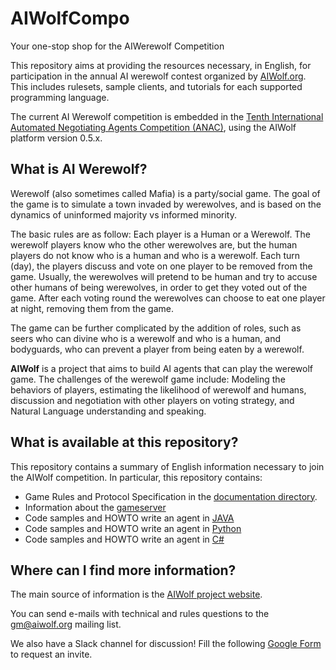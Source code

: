 # AIWolfCompo
Your one-stop shop for the AIWerewolf Competition

This repository aims at providing the resources necessary, in English,
for participation in the annual AI werewolf contest organized by
[AIWolf.org](http://aiwolf.org/en). This includes rulesets, sample clients,
and tutorials for each supported programming language.

The current AI Werewolf competition is embedded in the [Tenth International
Automated Negotiating Agents Competition
(ANAC)](http://web.tuat.ac.jp/~katfuji/ANAC2019/), using the AIWolf platform
version 0.5.x.

## What is AI Werewolf?
Werewolf (also sometimes called Mafia) is a party/social game. The goal
of the game is to simulate a town invaded by werewolves, and is based
on the dynamics of uninformed majority vs informed minority.

The basic rules are as follow: Each player is a Human or a Werewolf. The
werewolf players know who the other werewolves are, but the human players do not
know who is a human and who is a werewolf. Each turn (day), the players discuss
and vote on one player to be removed from the game. Usually, the werewolves will
pretend to be human and try to accuse other humans of being werewolves, in order
to get they voted out of the game. After each voting round the werewolves
can choose to eat one player at night, removing them from the game.

The game can be further complicated by the addition of roles, such as
seers who can divine who is a werewolf and who is a human, and bodyguards,
who can prevent a player from being eaten by a werewolf.

**AIWolf** is a project that aims to build AI agents that can play the
werewolf game. The challenges of the werewolf game include: Modeling the
behaviors of players, estimating the likelihood of werewolf and humans,
discussion and negotiation with other players on voting strategy, and
Natural Language understanding and speaking.

## What is available at this repository?

This repository contains a summary of English information necessary to join
the AIWolf competition. In particular, this repository contains:

- Game Rules and Protocol Specification in the [documentation directory](/docs).
- Information about the [gameserver](/server)
- Code samples and HOWTO write an agent in [JAVA](/client-java)
- Code samples and HOWTO write an agent in [Python](/client-python)
- Code samples and HOWTO write an agent in [C#](/client-c)

## Where can I find more information?

The main source of information is the [AIWolf project
website](http://aiwolf.org/en).

You can send e-mails with technical and rules questions to the
[gm@aiwolf.org](mailto:gm@aiwolf.org) mailing list.

We also have a Slack channel for discussion! Fill the following
[Google Form](https://goo.gl/forms/VIXeJXvwg9YN4rHF3) to request an invite.
